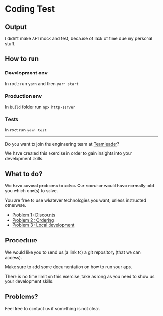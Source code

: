 # Coding Test

## Output
I didn't make API mock and test, because of lack of time due my personal stuff.

## How to run
### Development env
In root: run `yarn` and then `yarn start`

### Production env
In `build` folder run `npx http-server`

### Tests
In root run `yarn test`

----------------------------------------------
Do you want to join the engineering team at [Teamleader](https://www.teamleader.eu/company/engineering)?

We have created this exercise in order to gain insights into your development skills.

## What to do?

We have several problems to solve. Our recruiter would have normally told you which one(s) to solve.

You are free to use whatever technologies you want, unless instructed otherwise.

- [Problem 1 : Discounts](./1-discounts.md)
- [Problem 2 : Ordering](./2-ordering.md)
- [Problem 3 : Local development](./3-local-development.md)

## Procedure

We would like you to send us (a link to) a git repository (that we can access).  

Make sure to add some documentation on how to run your app.

There is no time limit on this exercise, take as long as you need to show us your development skills.

## Problems?

Feel free to contact us if something is not clear.
